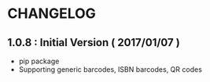 CHANGELOG
===============================================================================


1.0.8 : Initial Version ( 2017/01/07 )
-------------------------------------------------------------------------------

* pip package
* Supporting generic barcodes, ISBN barcodes, QR codes



